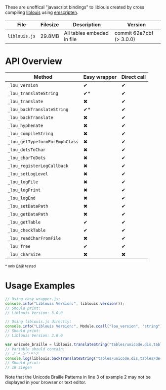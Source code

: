 These are unoffical "javascript bindings" to liblouis created by cross
compiling [liblouis](https://github.com/liblouis/liblouis) using
[emscripten](http://emscripten.org/).

| File             | Filesize | Description                | Version                  |
|------------------|----------|----------------------------|--------------------------|
| `liblouis.js`    | 29.8MB   | All tables embeded in file | commit 62e7cbf (> 3.0.0) |

# API Overview

| Method           | Easy wrapper | Direct call |
|------------------|--------------|-------------|
| `_lou_version` | ✔ | ✔ |
| `_lou_translateString` | ✔* | ✔ |
| `_lou_translate` | ✖ | ✔ |
| `_lou_backTranslateString` | ✔* | ✔ |
| `_lou_backTranslate` | ✖ | ✔ |
| `_lou_hyphenate` | ✖ | ✔ |
| `_lou_compileString` | ✖ | ✔ |
| `_lou_getTypeformForEmphClass` | ✖ | ✔ |
| `_lou_dotsToChar` | ✖ | ✔ |
| `_lou_charToDots` | ✖ | ✔ |
| `_lou_registerLogCallback` | ✖ | ✔ |
| `_lou_setLogLevel` | ✖ | ✔ |
| `_lou_logFile` | ✖ | ✔ |
| `_lou_logPrint` | ✖ | ✔ |
| `_lou_logEnd` | ✖ | ✔ |
| `_lou_setDataPath` | ✖ | ✔ |
| `_lou_getDataPath` | ✖ | ✔ |
| `_lou_getTable` | ✔ | ✔ |
| `_lou_checkTable` | ✔ | ✔ |
| `_lou_readCharFromFile` | ✖ | ✔ |
| `_lou_free` | ✔ | ✔ |
| `_lou_charSize` | ✖ | ✖ |

<small>* only [BMP](https://en.wikipedia.org/wiki/Plane_(Unicode)#Basic_Multilingual_Plane) tested</small>

# Usage Examples
```js
// Using easy_wrapper.js:
console.info("Liblouis Version:", liblouis.version());
// Should print:
// Liblouis Version: 3.0.0

// Using liblouis.js directly:
console.info("Liblouis Version:", Module.ccall("lou_version", "string"));
// Should print:
// Liblouis Version: 3.0.0
```

```js
var unicode_braille = liblouis.translateString("tables/unicode.dis,tables/de-de-g0.utb", "10 Ziegen")
// Variable should contain:
// ⠼⠁⠚ ⠵⠊⠑⠛⠑⠝
console.log(liblouis.backTranslateString("tables/unicode.dis,tables/de-de-g0.utb", unicode_braille))
// Should print:
// 10 ziegen
```

Note that the Unicode Braille Patterns in line 3 of example 2 may not be
displayed in your browser or text editor.

